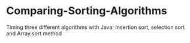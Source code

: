 # Comparing-Sorting-Algorithms
Timing three different algorithms with Java: Insertion sort, selection sort and Array.sort method 
